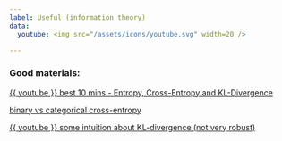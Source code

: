 ```yaml
---
label: Useful (information theory)
data:
  youtube: <img src="/assets/icons/youtube.svg" width=20 />

---
```


### Good materials:

[{{ youtube }} best 10 mins - Entropy, Cross-Entropy and KL-Divergence](https://youtu.be/ErfnhcEV1O8)

[binary vs categorical cross-entropy](https://towardsdatascience.com/cross-entropy-for-classification-d98e7f974451)

[{{ youtube }} some intuition about KL-divergence (not very robust)](https://youtu.be/SxGYPqCgJWM)

